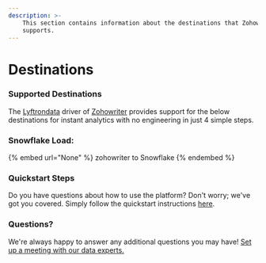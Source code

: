 ```yaml
---
description: >-
    This section contains information about the destinations that Zohowriter
    supports.
---
```


# Destinations

### Supported Destinations

The [Lyftrondata](https://www.lyftrondata.com/) driver of [Zohowriter](None) provides support for the below destinations for instant analytics with no engineering in just 4 simple steps.

### Snowflake Load:

{% embed url="None" %}
zohowriter to Snowflake
{% endembed %}

### Quickstart Steps

Do you have questions about how to use the platform? Don't worry; we've got you covered. Simply follow the quickstart instructions [here](README.md).

### Questions? <a href="#questions" id="questions"></a>

We're always happy to answer any additional questions you may have! [Set up a meeting with our data experts.](https://www.lyftrondata.com/book-a-meeting/)
